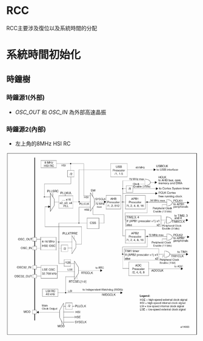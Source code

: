 # RCC

RCC主要涉及復位以及系統時間的分配

# 系統時間初始化

## 時鐘樹

### 時鐘源1(外部)
* *OSC_OUT* 和 *OSC_IN* 為外部高速晶振
### 時鐘源2(內部)
* 左上角的8MHz HSI RC

![image](https://github.com/hamster-allen/STM32_Learn/blob/master/DAY_0121/%E6%99%82%E9%90%98%E6%A8%B9.png)

<br>


